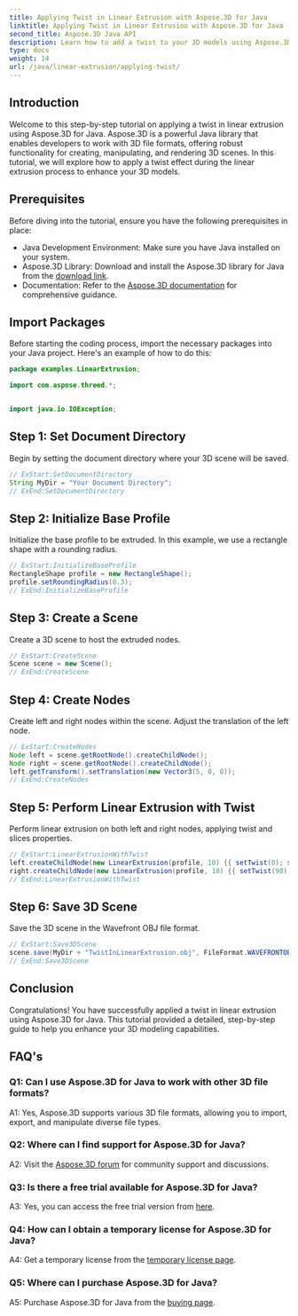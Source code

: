 ```yaml
---
title: Applying Twist in Linear Extrusion with Aspose.3D for Java
linktitle: Applying Twist in Linear Extrusion with Aspose.3D for Java
second_title: Aspose.3D Java API
description: Learn how to add a twist to your 3D models using Aspose.3D for Java. Follow our step-by-step guide for enhanced linear extrusion effects.
type: docs
weight: 14
url: /java/linear-extrusion/applying-twist/
---
```

## Introduction

Welcome to this step-by-step tutorial on applying a twist in linear extrusion using Aspose.3D for Java. Aspose.3D is a powerful Java library that enables developers to work with 3D file formats, offering robust functionality for creating, manipulating, and rendering 3D scenes. In this tutorial, we will explore how to apply a twist effect during the linear extrusion process to enhance your 3D models.

## Prerequisites

Before diving into the tutorial, ensure you have the following prerequisites in place:

- Java Development Environment: Make sure you have Java installed on your system.
- Aspose.3D Library: Download and install the Aspose.3D library for Java from the [download link](https://releases.aspose.com/3d/java/).
- Documentation: Refer to the [Aspose.3D documentation](https://reference.aspose.com/3d/java/) for comprehensive guidance.

## Import Packages

Before starting the coding process, import the necessary packages into your Java project. Here's an example of how to do this:

```java
package examples.LinearExtrusion;

import com.aspose.threed.*;


import java.io.IOException;
```

## Step 1: Set Document Directory

Begin by setting the document directory where your 3D scene will be saved.

```java
// ExStart:SetDocumentDirectory
String MyDir = "Your Document Directory";
// ExEnd:SetDocumentDirectory
```

## Step 2: Initialize Base Profile

Initialize the base profile to be extruded. In this example, we use a rectangle shape with a rounding radius.

```java
// ExStart:InitializeBaseProfile
RectangleShape profile = new RectangleShape();
profile.setRoundingRadius(0.3);
// ExEnd:InitializeBaseProfile
```

## Step 3: Create a Scene

Create a 3D scene to host the extruded nodes.

```java
// ExStart:CreateScene
Scene scene = new Scene();
// ExEnd:CreateScene
```

## Step 4: Create Nodes

Create left and right nodes within the scene. Adjust the translation of the left node.

```java
// ExStart:CreateNodes
Node left = scene.getRootNode().createChildNode();
Node right = scene.getRootNode().createChildNode();
left.getTransform().setTranslation(new Vector3(5, 0, 0));
// ExEnd:CreateNodes
```

## Step 5: Perform Linear Extrusion with Twist

Perform linear extrusion on both left and right nodes, applying twist and slices properties.

```java
// ExStart:LinearExtrusionWithTwist
left.createChildNode(new LinearExtrusion(profile, 10) {{ setTwist(0); setSlices(100); }});
right.createChildNode(new LinearExtrusion(profile, 10) {{ setTwist(90); setSlices(100); }});
// ExEnd:LinearExtrusionWithTwist
```

## Step 6: Save 3D Scene

Save the 3D scene in the Wavefront OBJ file format.

```java
// ExStart:Save3DScene
scene.save(MyDir + "TwistInLinearExtrusion.obj", FileFormat.WAVEFRONTOBJ);
// ExEnd:Save3DScene
```

## Conclusion

Congratulations! You have successfully applied a twist in linear extrusion using Aspose.3D for Java. This tutorial provided a detailed, step-by-step guide to help you enhance your 3D modeling capabilities.

## FAQ's

### Q1: Can I use Aspose.3D for Java to work with other 3D file formats?

A1: Yes, Aspose.3D supports various 3D file formats, allowing you to import, export, and manipulate diverse file types.

### Q2: Where can I find support for Aspose.3D for Java?

A2: Visit the [Aspose.3D forum](https://forum.aspose.com/c/3d/18) for community support and discussions.

### Q3: Is there a free trial available for Aspose.3D for Java?

A3: Yes, you can access the free trial version from [here](https://releases.aspose.com/).

### Q4: How can I obtain a temporary license for Aspose.3D for Java?

A4: Get a temporary license from the [temporary license page](https://purchase.aspose.com/temporary-license/).

### Q5: Where can I purchase Aspose.3D for Java?

A5: Purchase Aspose.3D for Java from the [buying page](https://purchase.aspose.com/buy).
